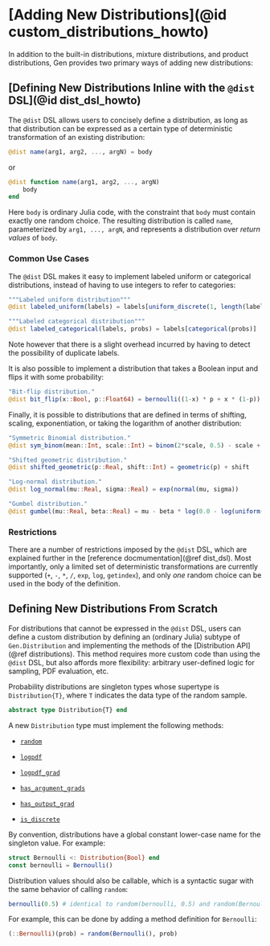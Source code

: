 # [Adding New Distributions](@id custom_distributions_howto)

In addition to the built-in distributions, mixture distributions, and product distributions,
Gen provides two primary ways of adding new distributions:

## [Defining New Distributions Inline with the `@dist` DSL](@id dist_dsl_howto)

The `@dist` DSL allows users to concisely define a distribution, as long as
that distribution can be expressed as a certain type of deterministic
transformation of an existing distribution:

```julia
@dist name(arg1, arg2, ..., argN) = body
```
or
```julia
@dist function name(arg1, arg2, ..., argN)
    body
end
```

Here `body` is ordinary Julia code, with the constraint that `body` must
contain exactly one random choice.  The resulting distribution is called `name`,
parameterized by `arg1, ..., argN`, and represents a distribution over
_return values_ of `body`. 

### Common Use Cases

The `@dist` DSL makes it easy to implement labeled uniform or categorical
distributions, instead of having to use integers to refer to categories:

```julia
"""Labeled uniform distribution"""
@dist labeled_uniform(labels) = labels[uniform_discrete(1, length(labels))]

"""Labeled categorical distribution"""
@dist labeled_categorical(labels, probs) = labels[categorical(probs)]
```

Note however that there is a slight overhead incurred by having to detect the 
possibility of duplicate labels.

It is also possible to implement a distribution that takes a Boolean input 
and flips it with some probability:

```julia
"Bit-flip distribution."
@dist bit_flip(x::Bool, p::Float64) = bernoulli((1-x) * p + x * (1-p))
```

Finally, it is possible to distributions that are defined in terms of shifting, 
scaling, exponentiation, or taking the logarithm of another distribution:

```julia
"Symmetric Binomial distribution."
@dist sym_binom(mean::Int, scale::Int) = binom(2*scale, 0.5) - scale + mean

"Shifted geometric distribution."
@dist shifted_geometric(p::Real, shift::Int) = geometric(p) + shift

"Log-normal distribution."
@dist log_normal(mu::Real, sigma::Real) = exp(normal(mu, sigma))

"Gumbel distribution."
@dist gumbel(mu::Real, beta::Real) = mu - beta * log(0.0 - log(uniform(0, 1)))
```

### Restrictions

There are a number of restrictions imposed by the `@dist` DSL, which are
explained further in the [reference docmumentation](@ref dist_dsl).
Most importantly, only a limited set of deterministic transformations are currently
supported (`+`, `-`, `*`, `/`, `exp`, `log`, `getindex`), and only *one* random
choice can be used in the body of the definition.

## Defining New Distributions From Scratch

For distributions that cannot be expressed in the `@dist` DSL, users can define
a custom distribution by defining an (ordinary Julia) subtype of
`Gen.Distribution` and implementing the methods of the [Distribution API](@ref
distributions).  This method requires more custom code than using the
`@dist` DSL, but also affords more flexibility: arbitrary user-defined logic
for sampling, PDF evaluation, etc.

Probability distributions are singleton types whose supertype is `Distribution{T}`, where `T` indicates the data type of the random sample.

```julia
abstract type Distribution{T} end
```

A new `Distribution` type must implement the following methods:

- [`random`](@ref)

- [`logpdf`](@ref)

- [`logpdf_grad`](@ref)

- [`has_argument_grads`](@ref)

- [`has_output_grad`](@ref)

- [`is_discrete`](@ref)

By convention, distributions have a global constant lower-case name for the singleton value.
For example:

```julia
struct Bernoulli <: Distribution{Bool} end
const bernoulli = Bernoulli()
```

Distribution values should also be callable, which is a syntactic sugar with the same behavior of calling `random`:

```julia
bernoulli(0.5) # identical to random(bernoulli, 0.5) and random(Bernoulli(), 0.5)
```

For example, this can be done by adding a method definition for `Bernoulli`:

```julia
(::Bernoulli)(prob) = random(Bernoulli(), prob)
```
